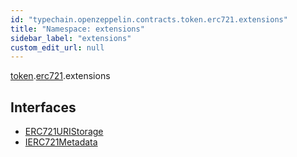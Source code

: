 ```yaml
---
id: "typechain.openzeppelin.contracts.token.erc721.extensions"
title: "Namespace: extensions"
sidebar_label: "extensions"
custom_edit_url: null
---
```


[token](typechain.openzeppelin.contracts.token.md).[erc721](typechain.openzeppelin.contracts.token.erc721.md).extensions

## Interfaces

- [ERC721URIStorage](../interfaces/typechain.openzeppelin.contracts.token.erc721.extensions.ERC721URIStorage.md)
- [IERC721Metadata](../interfaces/typechain.openzeppelin.contracts.token.erc721.extensions.IERC721Metadata.md)
